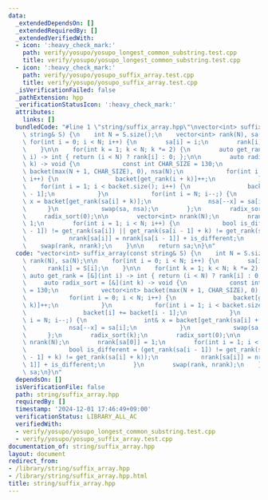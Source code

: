 ```yaml
---
data:
  _extendedDependsOn: []
  _extendedRequiredBy: []
  _extendedVerifiedWith:
  - icon: ':heavy_check_mark:'
    path: verify/yosupo/yosupo_longest_common_substring.test.cpp
    title: verify/yosupo/yosupo_longest_common_substring.test.cpp
  - icon: ':heavy_check_mark:'
    path: verify/yosupo/yosupo_suffix_array.test.cpp
    title: verify/yosupo/yosupo_suffix_array.test.cpp
  _isVerificationFailed: false
  _pathExtension: hpp
  _verificationStatusIcon: ':heavy_check_mark:'
  attributes:
    links: []
  bundledCode: "#line 1 \"string/suffix_array.hpp\"\nvector<int> suffix_array(const\
    \ string& S) {\n    int N = S.size();\n    vector<int> rank(N), sa(N);\n\n   \
    \ for(int i = 0; i < N; i++) {\n        sa[i] = i;\n        rank[i] = S[i];\n\
    \    }\n\n    for(int k = 1; k < N; k *= 2) {\n        auto get_rank = [&](int\
    \ i) -> int { return (i < N) ? rank[i] : 0; };\n\n        auto radix_sort = [&](int\
    \ k) -> void {\n            const int CHAR_SIZE = 130;\n            vector<int>\
    \ backet(max(N + 1, CHAR_SIZE), 0), nsa(N);\n            for(int i = 0; i < N;\
    \ i++) {\n                backet[get_rank(i + k)]++;\n            }\n        \
    \    for(int i = 1; i < backet.size(); i++) {\n                backet[i] += backet[i\
    \ - 1];\n            }\n            for(int i = N; i--;) {\n                int&\
    \ x = backet[get_rank(sa[i] + k)];\n                nsa[--x] = sa[i];\n      \
    \      }\n            swap(sa, nsa);\n        };\n        radix_sort(k);\n   \
    \     radix_sort(0);\n\n        vector<int> nrank(N);\n        nrank[sa[0]] =\
    \ 1;\n        for(int i = 1; i < N; i++) {\n            bool is_different = (get_rank(sa[i\
    \ - 1]) != get_rank(sa[i]) || get_rank(sa[i - 1] + k) != get_rank(sa[i] + k));\n\
    \            nrank[sa[i]] = nrank[sa[i - 1]] + is_different;\n        }\n    \
    \    swap(rank, nrank);\n    }\n\n    return sa;\n}\n"
  code: "vector<int> suffix_array(const string& S) {\n    int N = S.size();\n    vector<int>\
    \ rank(N), sa(N);\n\n    for(int i = 0; i < N; i++) {\n        sa[i] = i;\n  \
    \      rank[i] = S[i];\n    }\n\n    for(int k = 1; k < N; k *= 2) {\n       \
    \ auto get_rank = [&](int i) -> int { return (i < N) ? rank[i] : 0; };\n\n   \
    \     auto radix_sort = [&](int k) -> void {\n            const int CHAR_SIZE\
    \ = 130;\n            vector<int> backet(max(N + 1, CHAR_SIZE), 0), nsa(N);\n\
    \            for(int i = 0; i < N; i++) {\n                backet[get_rank(i +\
    \ k)]++;\n            }\n            for(int i = 1; i < backet.size(); i++) {\n\
    \                backet[i] += backet[i - 1];\n            }\n            for(int\
    \ i = N; i--;) {\n                int& x = backet[get_rank(sa[i] + k)];\n    \
    \            nsa[--x] = sa[i];\n            }\n            swap(sa, nsa);\n  \
    \      };\n        radix_sort(k);\n        radix_sort(0);\n\n        vector<int>\
    \ nrank(N);\n        nrank[sa[0]] = 1;\n        for(int i = 1; i < N; i++) {\n\
    \            bool is_different = (get_rank(sa[i - 1]) != get_rank(sa[i]) || get_rank(sa[i\
    \ - 1] + k) != get_rank(sa[i] + k));\n            nrank[sa[i]] = nrank[sa[i -\
    \ 1]] + is_different;\n        }\n        swap(rank, nrank);\n    }\n\n    return\
    \ sa;\n}\n"
  dependsOn: []
  isVerificationFile: false
  path: string/suffix_array.hpp
  requiredBy: []
  timestamp: '2024-12-01 17:46:49+09:00'
  verificationStatus: LIBRARY_ALL_AC
  verifiedWith:
  - verify/yosupo/yosupo_longest_common_substring.test.cpp
  - verify/yosupo/yosupo_suffix_array.test.cpp
documentation_of: string/suffix_array.hpp
layout: document
redirect_from:
- /library/string/suffix_array.hpp
- /library/string/suffix_array.hpp.html
title: string/suffix_array.hpp
---
```


